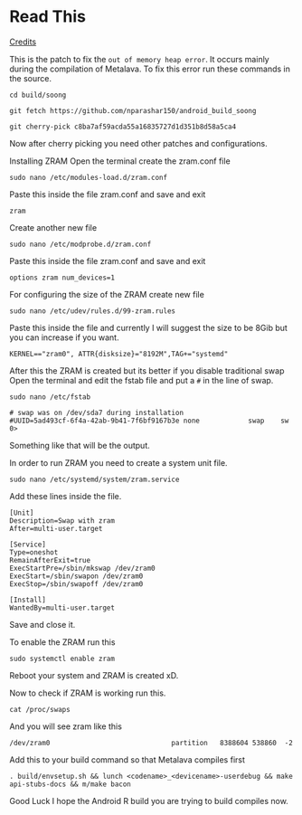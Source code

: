 # Read This
[Credits](https://github.com/gigabyte-1000)


This is the patch to fix the `out of memory heap error`.
It occurs mainly during the compilation of Metalava.
To fix this error run these commands in the source.
  
    cd build/soong  
    
    git fetch https://github.com/nparashar150/android_build_soong
    
    git cherry-pick c8ba7af59acda55a16835727d1d351b8d58a5ca4
    
Now after cherry picking you need other patches and configurations.

Installing ZRAM
    Open the terminal create the zram.conf file 
    
    sudo nano /etc/modules-load.d/zram.conf
        
   Paste this inside the file zram.conf and save and exit 
        
    zram
    
   Create another new file 
    
    sudo nano /etc/modprobe.d/zram.conf
       
   Paste this inside the file zram.conf and save and exit
    
    options zram num_devices=1
        
   For configuring the size of the ZRAM create new file
        
    sudo nano /etc/udev/rules.d/99-zram.rules
        
   Paste this inside the file and currently I will suggest the size to be 8Gib but you can increase if you want.
        
    KERNEL=="zram0", ATTR{disksize}="8192M",TAG+="systemd"
        

After this the ZRAM is created but its better if you disable traditional swap
    Open the terminal and edit the fstab file and put a `#` in the line of swap.
      
    sudo nano /etc/fstab
      
    # swap was on /dev/sda7 during installation
    #UUID=5ad493cf-6f4a-42ab-9b41-7f6bf9167b3e none            swap    sw              0>
 
   Something like that will be the output.

In order to run ZRAM you need to create a system unit file.

    sudo nano /etc/systemd/system/zram.service
    
Add these lines inside the file.

    [Unit]
    Description=Swap with zram
    After=multi-user.target

    [Service]
    Type=oneshot 
    RemainAfterExit=true
    ExecStartPre=/sbin/mkswap /dev/zram0
    ExecStart=/sbin/swapon /dev/zram0
    ExecStop=/sbin/swapoff /dev/zram0

    [Install]
    WantedBy=multi-user.target
    
Save and close it.

To enable the ZRAM run this

    sudo systemctl enable zram

Reboot your system and ZRAM is created xD.

Now to check if ZRAM is working run this.

    cat /proc/swaps
    
And you will see zram like this

    /dev/zram0                              partition	8388604	538860	-2

Add this to your build command so that Metalava compiles first

    . build/envsetup.sh && lunch <codename>_<devicename>-userdebug && make api-stubs-docs && m/make bacon

Good Luck I hope the Android R build you are trying to build compiles now. 





